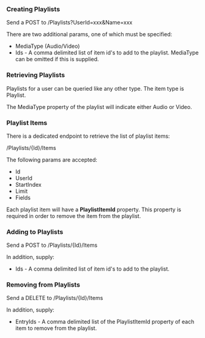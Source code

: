 ### Creating Playlists

Send a POST to /Playlists?UserId=xxx&Name=xxx

There are two additional params, one of which must be specified:

* MediaType (Audio/Video)
* Ids - A comma delimited list of item id's to add to the playlist. MediaType can be omitted if this is supplied.

### Retrieving Playlists

Playlists for a user can be queried like any other type. The item type is Playlist.

The MediaType property of the playlist will indicate either Audio or Video.

### Playlist Items

There is a dedicated endpoint to retrieve the list of playlist items:

/Playlists/{Id}/Items

The following params are accepted:

* Id
* UserId
* StartIndex
* Limit
* Fields

Each playlist item will have a **PlaylistItemId** property. This property is required in order to remove the item from the playlist.

### Adding to Playlists

Send a POST to /Playlists/{Id}/Items

In addition, supply:

* Ids - A comma delimited list of item id's to add to the playlist.

### Removing from Playlists

Send a DELETE to /Playlists/{Id}/Items

In addition, supply:

* EntryIds - A comma delimited list of the PlaylistItemId property of each item to remove from the playlist.